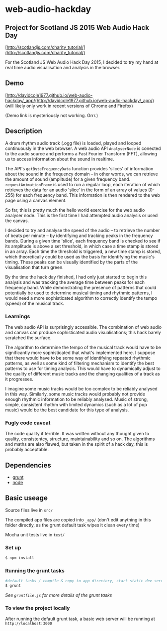 # web-audio-hackday

## Project for Scotland JS 2015 Web Audio Hack Day

[http://scotlandjs.com/charity_tutorial/](http://scotlandjs.com/charity_tutorial/)

For the Scotland JS Web Audio Hack Day 2015, I decided to try my hand at real time audio visualisation and analysis in the browser.

## Demo

[http://davidcole1977.github.io/web-audio-hackday/_app/(http://davidcole1977.github.io/web-audio-hackday/_app/) (will likely only work in recent versions of Chrome and Firefox)

(Demo link is mysteriously not working. Grrr.)

## Description

A drum rhythm audio track (.ogg file) is loaded, played and looped continuously in the web browser. A web audio API `AnalyserNode` is conected to the audio source and performs a Fast Fourier Transform (FFT), allowing us to access information about the sound in realtime. 

The API's `getByteFrequencyData` function provides 'slices' of information about the sound in the frequency domain – in other words, we can retrieve the amount of sound (amplitude) for a given frequency band. `requestAnimationFrame` is used to run a regular loop, each iteration of which retrieves the data for an audio 'slice' in the form of an array of values (0-255) for each frequency band. This information is then rendered to the web page using a canvas element.

So far, this is pretty much the hello world exercise for the web audio analyser node. This is the first time I had attempted audio analysis or used the canvas.

I decided to try and analyse the speed of the audio – to retrieve the number of beats per minute – by identifying and tracking peaks in the frequency bands. During a given time 'slice', each frequency band is checked to see if its amplitude is above a set threshold, in which case a time stamp is stored in an array. Each time the threshold is triggered, a new time stamp is stored, which theoretically could be used as the basis for identifying the music's timing. These peaks can be visually identified by the parts of the visualisation that turn green.

By the time the hack day finished, I had only just started to begin this analysis and was tracking the average time between peaks for each frequency band. While demonstrating the presence of patterns that could potentially be used to determine musical timing and rhythmic patterns, I would need a more sophisticated algorithm to correctly identify the tempo (speed) of the musical track.

### Learnings

The web audio API is surprisingly accessible. The combination of web audio and canvas can produce sophisticated audio visualisations; this hack barely scratched the surface.

The algorithm to determine the tempo of the musical track would have to be significantly more sophisticated that what's implemented here. I suppose that there would have to be some way of identifying repeated rhythmic patterns, as well as some kind of filtering mechanism to identify the best patterns to use for timing analysis. This would have to dynamically adjust to the quality of different music tracks and the changing qualities of a track as it progresses.

I imagine some music tracks would be too complex to be reliably analysed in this way. Similarly, some music tracks would probably not provide enough rhythmic information to be reliably analysed. Music of strong, simple, consistent rhythm with limited dynamics (such as a lot of pop music) would be the best candidate for this type of analysis.

### Fugly code caveat

The code quality if terrible. It was written without any thought given to quality, consistentcy, structure, maintainability and so on. The algorithms and maths are also flawed, but taken in the spirit of a hack day, this is probably acceptable.

## Dependencies
* [grunt](http://gruntjs.com/)
* [node](https://nodejs.org/)

## Basic useage

Source files live in `src/`

The compiled app files are copied into `_app/` (don't edit anything in this folder directly, as the grunt default task wipes it clean every time)

Mocha unit tests live in `test/`

### Set up

```bash
$ npm install
```

### Running the grunt tasks

```bash
#default tasks / compile & copy to app directory, start static dev server, watch files
$ grunt
```

*See `gruntfile.js` for more details of the grunt tasks*

### To view the project locally

After running the default grunt task, a basic web server will be running at `http://localhost:3000`